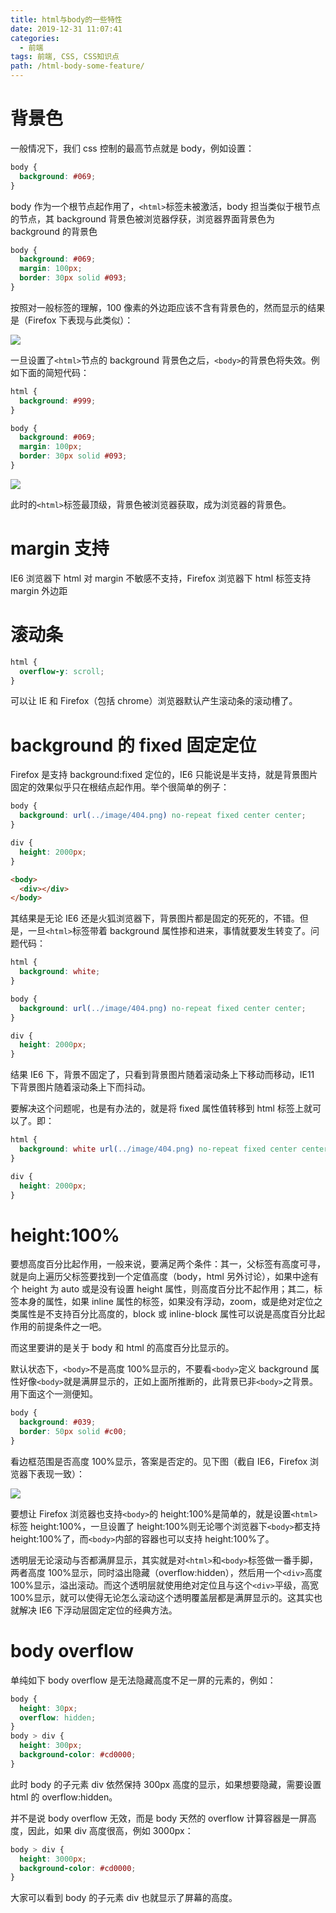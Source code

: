 ```yaml
---
title: html与body的一些特性
date: 2019-12-31 11:07:41
categories:
  - 前端
tags: 前端, CSS, CSS知识点
path: /html-body-some-feature/
---
```


# 背景色

一般情况下，我们 css 控制的最高节点就是 body，例如设置：

```css
body {
  background: #069;
}
```

body 作为一个根节点起作用了，`<html>`标签未被激活，body 担当类似于根节点的节点，其 background 背景色被浏览器俘获，浏览器界面背景色为 background 的背景色

```css
body {
  background: #069;
  margin: 100px;
  border: 30px solid #093;
}
```

按照对一般标签的理解，100 像素的外边距应该不含有背景色的，然而显示的结果是（Firefox 下表现与此类似）：

![](2019-12-31-11-12-34.png)

一旦设置了`<html>`节点的 background 背景色之后，`<body>`的背景色将失效。例如下面的简短代码：

```css
html {
  background: #999;
}

body {
  background: #069;
  margin: 100px;
  border: 30px solid #093;
}
```

![](2019-12-31-11-13-45.png)

此时的`<html>`标签最顶级，背景色被浏览器获取，成为浏览器的背景色。

# margin 支持

IE6 浏览器下 html 对 margin 不敏感不支持，Firefox 浏览器下 html 标签支持 margin 外边距

# 滚动条

```css
html {
  overflow-y: scroll;
}
```

可以让 IE 和 Firefox（包括 chrome）浏览器默认产生滚动条的滚动槽了。

# background 的 fixed 固定定位

Firefox 是支持 background:fixed 定位的，IE6 只能说是半支持，就是背景图片固定的效果似乎只在根结点起作用。举个很简单的例子：

```css
body {
  background: url(../image/404.png) no-repeat fixed center center;
}

div {
  height: 2000px;
}
```

```html
<body>
  <div></div>
</body>
```

其结果是无论 IE6 还是火狐浏览器下，背景图片都是固定的死死的，不错。但是，一旦`<html>`标签带着 background 属性掺和进来，事情就要发生转变了。问题代码：

```css
html {
  background: white;
}

body {
  background: url(../image/404.png) no-repeat fixed center center;
}

div {
  height: 2000px;
}
```

结果 IE6 下，背景不固定了，只看到背景图片随着滚动条上下移动而移动，IE11 下背景图片随着滚动条上下而抖动。

要解决这个问题呢，也是有办法的，就是将 fixed 属性值转移到 html 标签上就可以了。即：

```css
html {
  background: white url(../image/404.png) no-repeat fixed center center;
}

div {
  height: 2000px;
}
```

# height:100%

要想高度百分比起作用，一般来说，要满足两个条件：其一，父标签有高度可寻，就是向上遍历父标签要找到一个定值高度（body，html 另外讨论），如果中途有个 height 为 auto 或是没有设置 height 属性，则高度百分比不起作用；其二，标签本身的属性，如果 inline 属性的标签，如果没有浮动，zoom，或是绝对定位之类属性是不支持百分比高度的，block 或 inline-block 属性可以说是高度百分比起作用的前提条件之一吧。

而这里要讲的是关于 body 和 html 的高度百分比显示的。

默认状态下，`<body>`不是高度 100%显示的，不要看`<body>`定义 background 属性好像`<body>`就是满屏显示的，正如上面所推断的，此背景已非`<body>`之背景。用下面这个一测便知。

```css
body {
  background: #039;
  border: 50px solid #c00;
}
```

看边框范围是否高度 100%显示，答案是否定的。见下图（截自 IE6，Firefox 浏览器下表现一致）：

![](2019-12-31-11-53-12.png)

要想让 Firefox 浏览器也支持`<body>`的 height:100%是简单的，就是设置`<html>`标签 height:100%，一旦设置了 height:100%则无论哪个浏览器下`<body>`都支持 height:100%了，而`<body>`内部的容器也可以支持 height:100%了。

透明层无论滚动与否都满屏显示，其实就是对`<html>`和`<body>`标签做一番手脚，两者高度 100%显示，同时溢出隐藏（overflow:hidden），然后用一个`<div>`高度 100%显示，溢出滚动。而这个透明层就使用绝对定位且与这个`<div>`平级，高宽 100%显示，就可以使得无论怎么滚动这个透明覆盖层都是满屏显示的。这其实也就解决 IE6 下浮动层固定定位的经典方法。

# body overflow

单纯如下 body overflow 是无法隐藏高度不足一屏的元素的，例如：

```css
body {
  height: 30px;
  overflow: hidden;
}
body > div {
  height: 300px;
  background-color: #cd0000;
}
```

此时 body 的子元素 div 依然保持 300px 高度的显示，如果想要隐藏，需要设置 html 的 overflow:hidden。

并不是说 body overflow 无效，而是 body 天然的 overflow 计算容器是一屏高度，因此，如果 div 高度很高，例如 3000px：

```css
body > div {
  height: 3000px;
  background-color: #cd0000;
}
```

大家可以看到 body 的子元素 div 也就显示了屏幕的高度。
